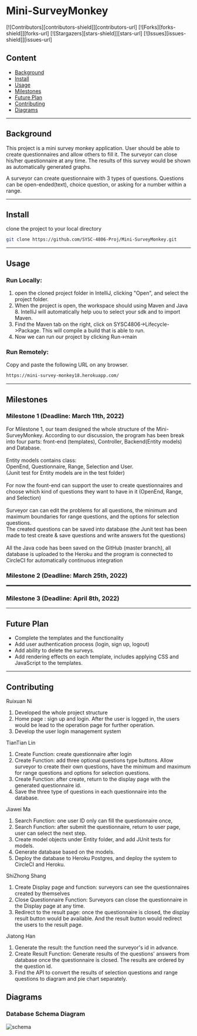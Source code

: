 # Mini-SurveyMonkey

<!-- PROJECT SHIELDS -->
[![Contributors][contributors-shield]][contributors-url]
[![Forks][forks-shield]][forks-url]
[![Stargazers][stars-shield]][stars-url]
[![Issues][issues-shield]][issues-url]

## Content
* [Background](#background)
* [Install](#install)
* [Usage](#usage)
* [Milestones](#Milestones)
* [Future Plan](#future-plan)
* [Contributing](#contributing)
* [Diagrams](#Diagrams)

 <hr>

## Background
This project is a mini survey monkey application. User should be able to create questionnaires and allow others to fill it. The surveyor can close his/her questionnaire at any time. The results of this survey would be shown as automatically generated graphs.

A surveyor can create questionnaire with 3 types of questions. Questions can be open-ended(text), choice question, or asking for a number within a range.

 <hr> 

## Install
clone the project to your local directory
   ```sh
   git clone https://github.com/SYSC-4806-Proj/Mini-SurveyMonkey.git
   ```
   
 <hr>

## Usage
### Run Locally:
1. open the cloned project folder in IntelliJ, clicking "Open", and select the project folder.
2. When the project is open, the workspace should using Maven and Java 8. IntelliJ will automatically help uou to select your sdk and to import Maven.
3. Find the Maven tab on the right, click on SYSC4806->Lifecycle->Package. This will compile a build that is able to run.
4. Now we can run our project by clicking Run->main
### Run Remotely:
Copy and paste the following URL on any browser.
  ```sh
  https://mini-survey-monkey18.herokuapp.com/
  ```

 <hr>

## Milestones

### Milestone 1 (Deadline: March 11th, 2022)

For Milestone 1, our team designed the whole structure of the Mini-SurveyMonkey. According to our discussion, the program 
has been break into four parts: front-end (templates), Controller, Backend(Entity models) and Database. <br>
<br>Entity models contains class: <br>OpenEnd, Questionnaire, Range, Selection and User. <br>(Junit test for Entity models are in the test folder)<br>
<br>For now the fount-end can support the user to create questionnaires and choose which kind of questions they want to have in it (OpenEnd, Range, and Selection)
<br><br>Surveyor can can edit the problems for all questions, the minimum and maximum boundaries for range questions, and the options for selection questions.
<br>The created questions can be saved into database (the Junit test has been made to test create & save questions and write answers fot the questions)
<br><br>All the Java code has been saved on the GitHub (master branch), all database is uploaded to the Heroku and the program is connected to CircleCI  for automatically continuous integration

### Milestone 2 (Deadline: March 25th, 2022)

 <hr style="border-top: dotted 2px;" />

### Milestone 3 (Deadline: April 8th, 2022)


 <hr>

## Future Plan
 <ul>
 <li>Complete the templates and the functionality</li>
 <li>Add user authentication process (login, sign up, logout)</li>
 <li>Add ability to delete the surveys.</li>
 <li>Add rendering effects on each template, includes applying CSS and JavaScript to the templates.</li>
 </ul>

 <hr>

## Contributing
Ruixuan Ni
1. Developed the whole project structure
2. Home page : sign up and login. After the user is logged in, the users would be lead to the operation page for further operation.
3. Develop the user login management system

TianTian Lin
1. Create Function: create questionnaire after login
2. Create Function: add three optional questions type buttons. Allow surveyor to create their own questions, have the minimum and maximum for range questions and options for selection questions.
3. Create Function: after create, return to the display page with the generated questionnaire id.
4. Save the three type of questions in each questionnaire into the database.

Jiawei Ma
1. Search Function: one user ID only can fill the questionnaire once,
2. Search Function: after submit the questionnaire, return to user page, user can select the next step.
3. Create model objects under Entity folder, and add JUnit tests for models.
4. Generate database based on the models.
5. Deploy the database to Heroku Postgres, and deploy the system to CircleCI and Heroku.

ShiZhong Shang
1. Create Display page and function: surveyors can see the questionnaires created by themselves
2. Close Questionnaire Function: Surveyors can close the questionnaire in the Display page at any time.
3. Redirect to the result page: once the questionnaire is closed, the display result button would be available. And the result button would redirect the users to the result page.

Jiatong Han
1. Generate the result: the function need the surveyor's id in advance.
2. Create Result Function: Generate results of the questions' answers from database once the questionnaire is closed. The results are ordered by the question id.
3. Find the API to convert the results of selection questions and range questions to diagram and pie chart separately.

## Diagrams
### Database Schema Diagram
![schema](https://user-images.githubusercontent.com/55708400/158025998-f0325043-ec94-4f13-8496-68bc3f7acdd2.png)
